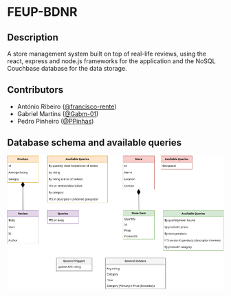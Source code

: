 # FEUP-BDNR 

## Description 

A store management system built on top of real-life reviews, using the react, express and node.js frameworks for the application and the NoSQL Couchbase database for the data storage.

## Contributors 

- António Ribeiro ([@francisco-rente](https://github.com/francisco-rente))
- Gabriel Martins ([@Gabm-01](https://github.com/Gabm-01))
- Pedro Pinheiro ([@PPinhas](https://github.com/PPinhas))


## Database schema and available queries

![Database schema](./assets/DB_schema.drawio.png)
